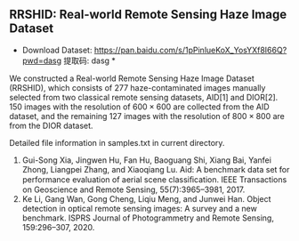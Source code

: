 ## RRSHID: Real-world Remote Sensing Haze Image Dataset

* Download Dataset: https://pan.baidu.com/s/1pPinlueKoX_YosYXf8I66Q?pwd=dasg 提取码: dasg *

We constructed a Real-world Remote Sensing Haze Image Dataset (RRSHID), which consists of 277 haze-contaminated images manually selected from two classical remote sensing datasets, AID[1] and DIOR[2]. 150 images with the resolution of $600\times600$ are collected from the AID dataset, and the remaining 127 images with the resolution of $800\times800$ are from the DIOR dataset.



Detailed file information in samples.txt in current directory.



1. Gui-Song Xia, Jingwen Hu, Fan Hu, Baoguang Shi, Xiang Bai, Yanfei Zhong, Liangpei Zhang, and Xiaoqiang Lu. Aid: A benchmark data set for performance evaluation of aerial scene classiﬁcation. IEEE Transactions on Geoscience and Remote Sensing, 55(7):3965–3981, 2017.
2. Ke Li, Gang Wan, Gong Cheng, Liqiu Meng, and Junwei Han. Object detection in optical remote sensing images: A survey and a new benchmark. ISPRS Journal of Photogrammetry and Remote Sensing, 159:296–307, 2020.
